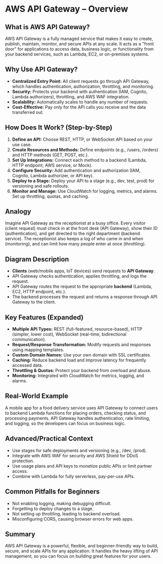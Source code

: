 # AWS API Gateway – Overview

## What is AWS API Gateway?
AWS API Gateway is a fully managed service that makes it easy to create, publish, maintain, monitor, and secure APIs at any scale. It acts as a "front door" for applications to access data, business logic, or functionality from your backend services, such as Lambda, EC2, or on-premises systems.

## Why Use API Gateway?
- **Centralized Entry Point:** All client requests go through API Gateway, which handles authentication, authorization, throttling, and monitoring.
- **Security:** Protects your backend with authentication (IAM, Cognito, Lambda authorizers), throttling, and AWS WAF integration.
- **Scalability:** Automatically scales to handle any number of requests.
- **Cost-Effective:** Pay only for the API calls you receive and the data transferred out.

## How Does It Work? (Step-by-Step)
1. **Define an API:** Choose REST, HTTP, or WebSocket API based on your use case.
2. **Create Resources and Methods:** Define endpoints (e.g., /users, /orders) and HTTP methods (GET, POST, etc.).
3. **Set Up Integrations:** Connect each method to a backend (Lambda, HTTP endpoint, AWS service, or Mock).
4. **Configure Security:** Add authentication and authorization (IAM, Cognito, Lambda authorizer, or API key).
5. **Deploy to a Stage:** Deploy your API to a stage (e.g., dev, test, prod) for versioning and safe rollouts.
6. **Monitor and Manage:** Use CloudWatch for logging, metrics, and alarms. Set up throttling, quotas, and caching.

## Analogy
Imagine API Gateway as the receptionist at a busy office. Every visitor (client request) must check in at the front desk (API Gateway), show their ID (authentication), and get directed to the right department (backend service). The receptionist also keeps a log of who came in and when (monitoring), and can limit how many people enter at once (throttling).

## Diagram Description
- **Clients** (web/mobile apps, IoT devices) send requests to **API Gateway**.
- API Gateway checks authentication, applies throttling, and logs the request.
- API Gateway routes the request to the appropriate **backend** (Lambda, EC2, HTTP endpoint, etc.).
- The backend processes the request and returns a response through API Gateway to the client.

## Key Features (Expanded)
- **Multiple API Types:** REST (full-featured, resource-based), HTTP (simpler, lower cost), WebSocket (real-time, bidirectional communication).
- **Request/Response Transformation:** Modify requests and responses using mapping templates.
- **Custom Domain Names:** Use your own domain with SSL certificates.
- **Caching:** Reduce backend load and improve latency for frequently accessed data.
- **Throttling & Quotas:** Protect your backend from overload and abuse.
- **Monitoring:** Integrated with CloudWatch for metrics, logging, and alarms.

## Real-World Example
A mobile app for a food delivery service uses API Gateway to connect users to backend Lambda functions for placing orders, checking status, and processing payments. API Gateway handles authentication, rate limiting, and logging, so the developers can focus on business logic.

## Advanced/Practical Context
- Use stages for safe deployments and versioning (e.g., /dev, /prod).
- Integrate with AWS WAF for security and AWS Shield for DDoS protection.
- Use usage plans and API keys to monetize public APIs or limit partner access.
- Combine with Lambda for fully serverless, pay-per-use APIs.

## Common Pitfalls for Beginners
- Not enabling logging, making debugging difficult.
- Forgetting to deploy changes to a stage.
- Not setting up throttling, leading to backend overload.
- Misconfiguring CORS, causing browser errors for web apps.

## Summary
AWS API Gateway is a powerful, flexible, and beginner-friendly way to build, secure, and scale APIs for any application. It handles the heavy lifting of API management, so you can focus on building great features for your users.
